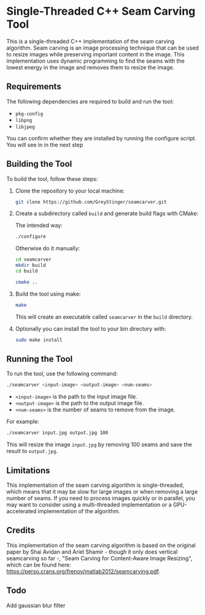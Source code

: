# Single-Threaded C++ Seam Carving Tool

This is a single-threaded C++ implementation of the seam carving algorithm. Seam carving is an image processing technique that can be used to resize images while preserving important content in the image. This implementation uses dynamic programming to find the seams with the lowest energy in the image and removes them to resize the image.

## Requirements

The following dependencies are required to build and run the tool:

- `pkg-config`
- `libpng`
- `libjpeg`

You can confirm whether they are installed by running the configure script. You will see in in the next step

## Building the Tool

To build the tool, follow these steps:

1. Clone the repository to your local machine:

    ```bash
    git clone https://github.com/GreyStinger/seamcarver.git
    ```

2. Create a subdirectory called `build` and generate build flags with CMake:

    The intended way:

    ```bash
    ./configure
    ```

    Otherwise do it manually:

    ```bash
    cd seamcarver
    mkdir build
    cd build

    cmake ..
    ```

3. Build the tool using make:

    ```bash
    make
    ```

    This will create an executable called `seamcarver` in the `build` directory.

4. Optionally you can install the tool to your bin directory with:

   ```bash
   sudo make install
   ```

## Running the Tool

To run the tool, use the following command:

```bash
./seamcarver <input-image> <output-image> <num-seams>
```

- `<input-image>` is the path to the input image file.
- `<output-image>` is the path to the output image file.
- `<num-seams>` is the number of seams to remove from the image.

For example:

```bash
./seamcarver input.jpg output.jpg 100
```

This will resize the image `input.jpg` by removing 100 seams and save the result to `output.jpg`.

## Limitations

This implementation of the seam carving algorithm is single-threaded, which means that it may be slow for large images or when removing a large number of seams. If you need to process images quickly or in parallel, you may want to consider using a multi-threaded implementation or a GPU-accelerated implementation of the algorithm.

## Credits

This implementation of the seam carving algorithm is based on the original paper by Shai Avidan and Ariel Shamir - though it only does vertical seamcarving so far -, "Seam Carving for Content-Aware Image Resizing", which can be found here: <https://perso.crans.org/frenoy/matlab2012/seamcarving.pdf>.

## Todo

Add gaussian blur filter
